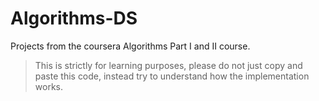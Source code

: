 # Algorithms-DS
Projects from the coursera Algorithms Part I and II course.  
> This is strictly for learning purposes, please do not just copy and paste this code, instead try to understand how the implementation works.
